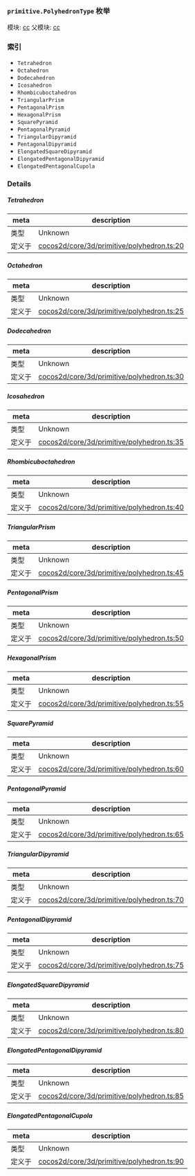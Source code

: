 ### `primitive.PolyhedronType` 枚举



模块: [cc](../modules/cc.md)
父模块: [cc](../modules/cc.md)





### 索引
  - `Tetrahedron`
  - `Octahedron`
  - `Dodecahedron`
  - `Icosahedron`
  - `Rhombicuboctahedron`
  - `TriangularPrism`
  - `PentagonalPrism`
  - `HexagonalPrism`
  - `SquarePyramid`
  - `PentagonalPyramid`
  - `TriangularDipyramid`
  - `PentagonalDipyramid`
  - `ElongatedSquareDipyramid`
  - `ElongatedPentagonalDipyramid`
  - `ElongatedPentagonalCupola`

### Details


##### Tetrahedron

> 

| meta | description |
|------|-------------|
| 类型 | Unknown |
| 定义于 | [cocos2d/core/3d/primitive/polyhedron.ts:20](https://github.com/cocos-creator/engine/blob/f495398f4307775f0f733162e3d128d81e063063/cocos2d/core/3d/primitive/polyhedron.ts#L20) |



##### Octahedron

> 

| meta | description |
|------|-------------|
| 类型 | Unknown |
| 定义于 | [cocos2d/core/3d/primitive/polyhedron.ts:25](https://github.com/cocos-creator/engine/blob/f495398f4307775f0f733162e3d128d81e063063/cocos2d/core/3d/primitive/polyhedron.ts#L25) |



##### Dodecahedron

> 

| meta | description |
|------|-------------|
| 类型 | Unknown |
| 定义于 | [cocos2d/core/3d/primitive/polyhedron.ts:30](https://github.com/cocos-creator/engine/blob/f495398f4307775f0f733162e3d128d81e063063/cocos2d/core/3d/primitive/polyhedron.ts#L30) |



##### Icosahedron

> 

| meta | description |
|------|-------------|
| 类型 | Unknown |
| 定义于 | [cocos2d/core/3d/primitive/polyhedron.ts:35](https://github.com/cocos-creator/engine/blob/f495398f4307775f0f733162e3d128d81e063063/cocos2d/core/3d/primitive/polyhedron.ts#L35) |



##### Rhombicuboctahedron

> 

| meta | description |
|------|-------------|
| 类型 | Unknown |
| 定义于 | [cocos2d/core/3d/primitive/polyhedron.ts:40](https://github.com/cocos-creator/engine/blob/f495398f4307775f0f733162e3d128d81e063063/cocos2d/core/3d/primitive/polyhedron.ts#L40) |



##### TriangularPrism

> 

| meta | description |
|------|-------------|
| 类型 | Unknown |
| 定义于 | [cocos2d/core/3d/primitive/polyhedron.ts:45](https://github.com/cocos-creator/engine/blob/f495398f4307775f0f733162e3d128d81e063063/cocos2d/core/3d/primitive/polyhedron.ts#L45) |



##### PentagonalPrism

> 

| meta | description |
|------|-------------|
| 类型 | Unknown |
| 定义于 | [cocos2d/core/3d/primitive/polyhedron.ts:50](https://github.com/cocos-creator/engine/blob/f495398f4307775f0f733162e3d128d81e063063/cocos2d/core/3d/primitive/polyhedron.ts#L50) |



##### HexagonalPrism

> 

| meta | description |
|------|-------------|
| 类型 | Unknown |
| 定义于 | [cocos2d/core/3d/primitive/polyhedron.ts:55](https://github.com/cocos-creator/engine/blob/f495398f4307775f0f733162e3d128d81e063063/cocos2d/core/3d/primitive/polyhedron.ts#L55) |



##### SquarePyramid

> 

| meta | description |
|------|-------------|
| 类型 | Unknown |
| 定义于 | [cocos2d/core/3d/primitive/polyhedron.ts:60](https://github.com/cocos-creator/engine/blob/f495398f4307775f0f733162e3d128d81e063063/cocos2d/core/3d/primitive/polyhedron.ts#L60) |



##### PentagonalPyramid

> 

| meta | description |
|------|-------------|
| 类型 | Unknown |
| 定义于 | [cocos2d/core/3d/primitive/polyhedron.ts:65](https://github.com/cocos-creator/engine/blob/f495398f4307775f0f733162e3d128d81e063063/cocos2d/core/3d/primitive/polyhedron.ts#L65) |



##### TriangularDipyramid

> 

| meta | description |
|------|-------------|
| 类型 | Unknown |
| 定义于 | [cocos2d/core/3d/primitive/polyhedron.ts:70](https://github.com/cocos-creator/engine/blob/f495398f4307775f0f733162e3d128d81e063063/cocos2d/core/3d/primitive/polyhedron.ts#L70) |



##### PentagonalDipyramid

> 

| meta | description |
|------|-------------|
| 类型 | Unknown |
| 定义于 | [cocos2d/core/3d/primitive/polyhedron.ts:75](https://github.com/cocos-creator/engine/blob/f495398f4307775f0f733162e3d128d81e063063/cocos2d/core/3d/primitive/polyhedron.ts#L75) |



##### ElongatedSquareDipyramid

> 

| meta | description |
|------|-------------|
| 类型 | Unknown |
| 定义于 | [cocos2d/core/3d/primitive/polyhedron.ts:80](https://github.com/cocos-creator/engine/blob/f495398f4307775f0f733162e3d128d81e063063/cocos2d/core/3d/primitive/polyhedron.ts#L80) |



##### ElongatedPentagonalDipyramid

> 

| meta | description |
|------|-------------|
| 类型 | Unknown |
| 定义于 | [cocos2d/core/3d/primitive/polyhedron.ts:85](https://github.com/cocos-creator/engine/blob/f495398f4307775f0f733162e3d128d81e063063/cocos2d/core/3d/primitive/polyhedron.ts#L85) |



##### ElongatedPentagonalCupola

> 

| meta | description |
|------|-------------|
| 类型 | Unknown |
| 定义于 | [cocos2d/core/3d/primitive/polyhedron.ts:90](https://github.com/cocos-creator/engine/blob/f495398f4307775f0f733162e3d128d81e063063/cocos2d/core/3d/primitive/polyhedron.ts#L90) |


